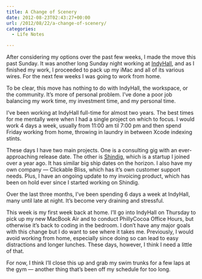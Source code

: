 ```yaml
---
title: A Change of Scenery
date: 2012-08-23T02:43:27+00:00
url: /2012/08/22/a-change-of-scenery/
categories:
  - Life Notes

---
```

After considering my options over the past few weeks, I made the move this past Sunday. It was another long Sunday night working at [IndyHall][1], and as I finished my work, I proceeded to pack up my iMac and all of its various wires. For the next few weeks I was going to work from home.

To be clear, this move has nothing to do with IndyHall, the workspace, or the community. It’s more of personal problem. I’ve done a poor job balancing my work time, my investment time, and my personal time.

I’ve been working at IndyHall full-time for almost two years. The best times for me mentally were when I had a single project on which to focus. I would work 4 days a week, usually from 11:00 am til 7:00 pm and then spend Friday working from home, throwing in laundry in between Xcode indexing stints.

These days I have two main projects. One is a consulting gig with an ever-approaching release date. The other is [Shindig][2], which is a startup I joined over a year ago. It has similar big ship dates on the horizon. I also have my own company &#8212; Clickable Bliss, which has it’s own customer support needs. Plus, I have an ongoing update to my invoicing product, which has been on hold ever since I started working on Shindig.

Over the last three months, I’ve been spending 6 days a week at IndyHall, many until late at night. It’s become very draining and stressful.

This week is my first week back at home. I’ll go into IndyHall on Thursday to pick up my new MacBook Air and to conduct PhillyCocoa Office Hours, but otherwise it’s back to coding in the bedroom. I don’t have any major goals with this change but I do want to see where it takes me. Previously, I would avoid working from home, especially since doing so can lead to easy distractions and longer lunches. These days, however, I think I need a little of that.

For now, I think I’ll close this up and grab my swim trunks for a few laps at the gym &#8212; another thing that’s been off my schedule for too long.

 [1]: http://indyhall.com
 [2]: http://shindig.io
